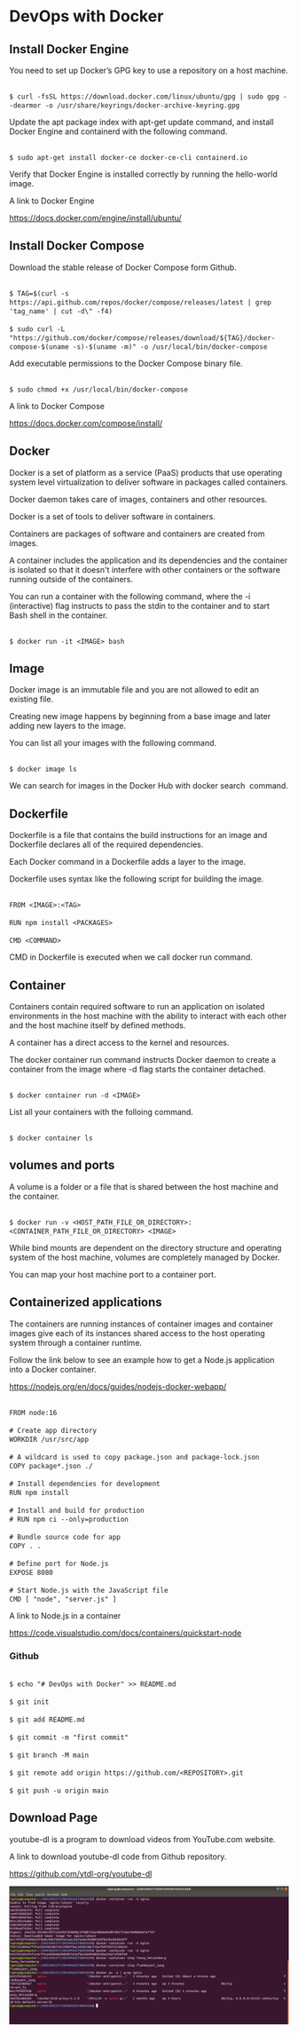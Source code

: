 # DevOps with Docker

## Install Docker Engine

You need to set up Docker’s GPG key to use a repository on a host machine.

```

$ curl -fsSL https://download.docker.com/linux/ubuntu/gpg | sudo gpg --dearmor -o /usr/share/keyrings/docker-archive-keyring.gpg

```

Update the apt package index with apt-get update command, and install Docker Engine and containerd with the following command.

```

$ sudo apt-get install docker-ce docker-ce-cli containerd.io

```
Verify that Docker Engine is installed correctly by running the hello-world image.

A link to Docker Engine

https://docs.docker.com/engine/install/ubuntu/

## Install Docker Compose

Download the stable release of Docker Compose form Github.

```

$ TAG=$(curl -s https://api.github.com/repos/docker/compose/releases/latest | grep 'tag_name' | cut -d\" -f4)

$ sudo curl -L "https://github.com/docker/compose/releases/download/${TAG}/docker-compose-$(uname -s)-$(uname -m)" -o /usr/local/bin/docker-compose

```
Add executable permissions to the Docker Compose binary file.

```

$ sudo chmod +x /usr/local/bin/docker-compose

```
A link to Docker Compose

https://docs.docker.com/compose/install/

## Docker

Docker is a set of platform as a service (PaaS) products that use operating system level virtualization to deliver software in packages called containers.

Docker daemon takes care of images, containers and other resources.

Docker is a set of tools to deliver software in containers.

Containers are packages of software and containers are created from images.

A container includes the application and its dependencies and the container is isolated so that it doesn't interfere with other containers or the software running outside of the containers.

You can run a container with the following command, where the -i (interactive) flag instructs to pass the stdin to the container and to start Bash shell in the container.

```

$ docker run -it <IMAGE> bash

```

## Image

Docker image is an immutable file and you are not allowed to edit an existing file.

Creating new image happens by beginning from a base image and later adding new layers to the image.

You can list all your images with the following command.

```

$ docker image ls

```

We can search for images in the Docker Hub with docker search <IMAGE> command. 

## Dockerfile

Dockerfile is a file that contains the build instructions for an image and Dockerfile declares all of the required dependencies.

Each Docker command in a Dockerfile adds a layer to the image.

Dockerfile uses syntax like the following script for building the image.

```

FROM <IMAGE>:<TAG>

RUN npm install <PACKAGES>

CMD <COMMAND>

```
CMD in Dockerfile is executed when we call docker run command.

## Container

Containers contain required software to run an application on isolated environments in the host machine with the ability to interact with each other and the host machine itself by defined methods.

A container has a direct access to the kernel and resources.

The docker container run command instructs Docker daemon to create a container from the image where -d flag starts the container detached.

```

$ docker container run -d <IMAGE>

```
List all your containers with the folloing command.

```

$ docker container ls

```

## volumes and ports

A volume is a folder or a file that is shared between the host machine and the container.

```

$ docker run -v <HOST_PATH_FILE_OR_DIRECTORY>:<CONTAINER_PATH_FILE_OR_DIRECTORY> <IMAGE>

```
While bind mounts are dependent on the directory structure and operating system of the host machine, volumes are completely managed by Docker.

You can map your host machine port to a container port.

## Containerized applications

The containers are running instances of container images and container images give each of its instances shared access to the host operating system through a container runtime.

Follow the link below to see an example how to get a Node.js application into a Docker container.

https://nodejs.org/en/docs/guides/nodejs-docker-webapp/


```

FROM node:16

# Create app directory
WORKDIR /usr/src/app

# A wildcard is used to copy package.json and package-lock.json
COPY package*.json ./

# Install dependencies for development
RUN npm install

# Install and build for production
# RUN npm ci --only=production

# Bundle source code for app
COPY . .

# Define port for Node.js
EXPOSE 8080

# Start Node.js with the JavaScript file
CMD [ "node", "server.js" ]

```

A link to Node.js in a container

https://code.visualstudio.com/docs/containers/quickstart-node

### Github

```

$ echo "# DevOps with Docker" >> README.md

$ git init

$ git add README.md

$ git commit -m "first commit"

$ git branch -M main

$ git remote add origin https://github.com/<REPOSITORY>.git

$ git push -u origin main

```

## Download Page

youtube-dl is a program to download videos from YouTube.com website.

A link to download youtube-dl code from Github repository.

https://github.com/ytdl-org/youtube-dl

![alt text](https://github.com/jylhakos/DevOpsWithDocker/blob/main/1/1.1/1.1.png?raw=true)
